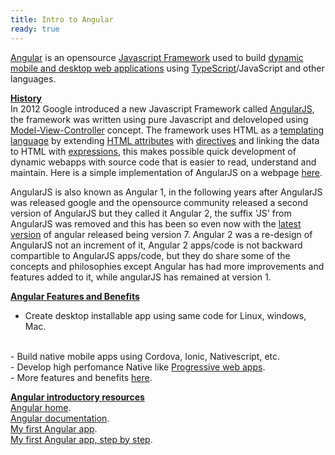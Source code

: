 ```yaml
---
title: Intro to Angular
ready: true
---
```


<a href='https://angular.io/' target='_blank'>Angular</a> is an opensource <a target='_blank' href='https://en.wikipedia.org/wiki/JavaScript_framework'>Javascript Framework</a> used to build <a href='https://en.wikipedia.org/wiki/Dynamic_web_page' target='_blank'>dynamic mobile and desktop web applications</a> using <a href='https://en.wikipedia.org/wiki/TypeScript' target='_blank'>TypeScript</a>/JavaScript and other languages.

<b style='text-decoration:underline'>History</b>
<br/>
In 2012 Google introduced a new Javascript Framework called <a href='https://angularjs.org/' target='_blank'>AngularJS</a>, the framework was written using pure Javascript and deloveloped using <a href='https://en.wikipedia.org/wiki/Model%E2%80%93view%E2%80%93controller' target='_blank'>Model-View-Controller</a> concept. The framework uses HTML as a <a href='https://en.wikipedia.org/wiki/Template_processor' target='_blank'>templating language</a> by extending <a href='https://www.w3schools.com/html/html_attributes.asp' target='_blank'>HTML attributes</a> with <a href='https://www.w3schools.com/angular/angular_directives.asp' target='_blank'>directives</a> and linking the data to HTML with <a href='https://www.w3schools.com/angular/angular_expressions.asp' target='_blank'>expressions</a>, this makes possible quick development of dynamic webapps with source code that is easier to read, understand and maintain. Here is a simple implementation of AngularJS on a webpage <a href='https://www.w3schools.com/angular/tryit.asp?filename=try_ng_intro' target='_blank'>here</a>.

AngularJS is also known as Angular 1, in the following years after AngularJS was released google and the opensource community released a second version of AngularJS but they called it Angular 2, the suffix 'JS' from AngularJS was removed and this has been so even now with the <a href='https://angular.io/guide/releases' target='_blank'>latest version</a> of angular released being version 7. Angular 2 was a re-design of AngularJS not an increment of it, Angular 2 apps/code is not backward compartible to AngularJS apps/code, but they do share some of the concepts and philosophies except Angular has had more improvements and features added to it, while angularJS has remained at version 1.

<b style='text-decoration:underline'>Angular Features and Benefits</b>
<br/>
- Create desktop installable app using same code for Linux, windows, Mac.
<br/>
- Build native mobile apps using Cordova, Ionic, Nativescript, etc.
<br/>
- Develop high perfomance Native like <a href='https://en.wikipedia.org/wiki/Progressive_web_applications' target='_blank'>Progressive web apps</a>.
<br/>
- More features and benefits <a href='https://angular.io/features' target='_blank'>here</a>.


<b style='text-decoration:underline'>Angular introductory resources</b>
<br/>
<a href='https://angular.io/' target='_blank'>Angular home</a>.
<br/>
<a href='https://angular.io/docs' target='_blank'>Angular documentation</a>.
<br/>
<a href='https://angular.io/start' target='_blank'>My first Angular app</a>.
<br/>
<a href='https://www.freecodecamp.org/news/learn-how-to-create-your-first-angular-app-in-20-min-146201d9b5a7/' target='_blank'>My first Angular app, step by step</a>.